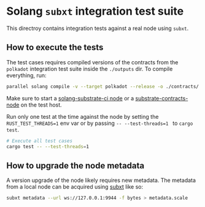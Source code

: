 # Solang `subxt` integration test suite

This directroy contains integration tests against a real node using `subxt`.

## How to execute the tests

The test cases requires compiled versions of the contracts from the `polkadot` integration test suite inside the `./outputs` dir. To compile everything, run:

```bash
parallel solang compile -v --target polkadot --release -o ./contracts/ ::: ../polkadot/*.sol ../polkadot/test/*.sol
```

Make sure to start a [solang-substrate-ci node](https://github.com/hyperledger/solang-substrate-ci) or a [substrate-contracts-node](https://github.com/paritytech/substrate-contracts-node) on the test host.

Run only one test at the time against the node by setting the `RUST_TEST_THREADS=1` env var or by passing `-- --test-threads=1 ` to `cargo test`.

```bash
# Execute all test cases
cargo test -- --test-threads=1 
```

## How to upgrade the node metadata
A version upgrade of the node likely requires new metadata. The metadata from a local node can be acquired using [subxt](https://crates.io/crates/subxt) like so:

```bash
subxt metadata --url ws://127.0.0.1:9944 -f bytes > metadata.scale
```
